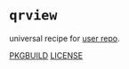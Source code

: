 # `qrview`

universal recipe for [user repo](../themartiancompany/ur).

[PKGBUILD](PKGBUILD)
[LICENSE](COPYING)
